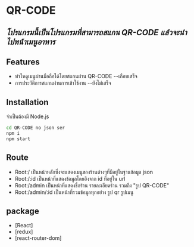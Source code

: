 # QR-CODE
## _โปรแกรมนี้เป็นโปรแกรมที่สามารถสแกน QR-CODE แล้วจะนำไปหน้าเมนูอาหาร_

## Features

- ทำใหดูเมนูผ่านมือถือได้โดยสแกนผ่าน QR-CODE --เกือบเสร็จ
- การประวัติการสแกนผ่านการเข้าใช้งาน  --ยังไม่เสร็จ
## Installation

จำเป็นต้องมี  Node.js

```sh
cd QR-CODE no json ser
npm i
npm start
```

## Route

- <Home> Root:/
เป็นหน้าหลักซึ่งจะแสดงเมนูของร้านต่างๆที่มีอยู่ในฐานข้อมูล json
- <Monitor>  Root:/:id
เป็นหน้าที่แสดงข้อมูลโดยอิงจาก id ที่อยู่ใน url
- <Admin> Root:/admin
เป็นหน้าที่แสดงชื่อร้าน รายละเอียดร้าน รวมถึง "รูป QR-CODE"
- <View> Root:/admin/:id
เป็นหน้าที่รวมข้อมูลทุกอย่าง รูป qr รูปเมนู
 


## package



- [React]
- [redux] 
- [react-router-dom] 




